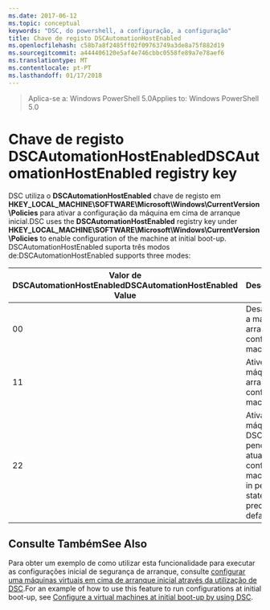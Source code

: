 ```yaml
---
ms.date: 2017-06-12
ms.topic: conceptual
keywords: "DSC, do powershell, a configuração, a configuração"
title: Chave de registo DSCAutomationHostEnabled
ms.openlocfilehash: c58b7a8f2485ff02f09763749a3de8a75f882d19
ms.sourcegitcommit: a444406120e5af4e746cbbc0558fe89a7e78aef6
ms.translationtype: MT
ms.contentlocale: pt-PT
ms.lasthandoff: 01/17/2018
---
```

><span data-ttu-id="e9aee-103">Aplica-se a: Windows PowerShell 5.0</span><span class="sxs-lookup"><span data-stu-id="e9aee-103">Applies to: Windows PowerShell 5.0</span></span>

# <a name="dscautomationhostenabled-registry-key"></a><span data-ttu-id="e9aee-104">Chave de registo DSCAutomationHostEnabled</span><span class="sxs-lookup"><span data-stu-id="e9aee-104">DSCAutomationHostEnabled registry key</span></span>

<span data-ttu-id="e9aee-105">DSC utiliza o **DSCAutomationHostEnabled** chave de registo em **HKEY_LOCAL_MACHINE\SOFTWARE\Microsoft\Windows\CurrentVersion\Policies** para ativar a configuração da máquina em cima de arranque inicial.</span><span class="sxs-lookup"><span data-stu-id="e9aee-105">DSC uses the **DSCAutomationHostEnabled** registry key under **HKEY_LOCAL_MACHINE\SOFTWARE\Microsoft\Windows\CurrentVersion\Policies** to enable configuration of the machine at initial boot-up.</span></span>
<span data-ttu-id="e9aee-106">DSCAutomationHostEnabled suporta três modos de:</span><span class="sxs-lookup"><span data-stu-id="e9aee-106">DSCAutomationHostEnabled supports three modes:</span></span>

|  <span data-ttu-id="e9aee-107">Valor de DSCAutomationHostEnabled</span><span class="sxs-lookup"><span data-stu-id="e9aee-107">DSCAutomationHostEnabled Value</span></span>  |  <span data-ttu-id="e9aee-108">Descrição</span><span class="sxs-lookup"><span data-stu-id="e9aee-108">Description</span></span>   | 
|---|---| 
<span data-ttu-id="e9aee-109">0</span><span class="sxs-lookup"><span data-stu-id="e9aee-109">0</span></span> | <span data-ttu-id="e9aee-110">Desative a configurar a máquina em cima de arranque.</span><span class="sxs-lookup"><span data-stu-id="e9aee-110">Disable configuring the machine at boot-up.</span></span> |
<span data-ttu-id="e9aee-111">1</span><span class="sxs-lookup"><span data-stu-id="e9aee-111">1</span></span> | <span data-ttu-id="e9aee-112">Ative a configurar a máquina em cima de arranque.</span><span class="sxs-lookup"><span data-stu-id="e9aee-112">Enable configuring the machine at boot-up.</span></span> |
<span data-ttu-id="e9aee-113">2</span><span class="sxs-lookup"><span data-stu-id="e9aee-113">2</span></span> | <span data-ttu-id="e9aee-114">Ativar a configurar a máquina apenas se DSC está no estado pendente ou atual.</span><span class="sxs-lookup"><span data-stu-id="e9aee-114">Enable configuring the machine only if DSC is in pending or current state.</span></span> <span data-ttu-id="e9aee-115">Este é o valor predefinido.</span><span class="sxs-lookup"><span data-stu-id="e9aee-115">This is the default value.</span></span> |

## <a name="see-also"></a><span data-ttu-id="e9aee-116">Consulte Também</span><span class="sxs-lookup"><span data-stu-id="e9aee-116">See Also</span></span>

<span data-ttu-id="e9aee-117">Para obter um exemplo de como utilizar esta funcionalidade para executar as configurações inicial de segurança de arranque, consulte [configurar uma máquinas virtuais em cima de arranque inicial através da utilização de DSC](bootstrapDsc.md).</span><span class="sxs-lookup"><span data-stu-id="e9aee-117">For an example of how to use this feature to run configurations at initial boot-up, see [Configure a virtual machines at initial boot-up by using DSC](bootstrapDsc.md).</span></span>


